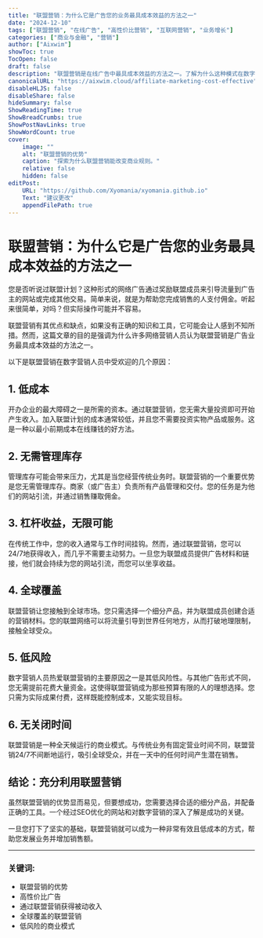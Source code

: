 ```yaml
---
title: "联盟营销：为什么它是广告您的业务最具成本效益的方法之一"
date: "2024-12-10"
tags: ["联盟营销", "在线广告", "高性价比营销", "互联网营销", "业务增长"]
categories: ["商业与金融", "营销"]
author: ["Aixwim"]
showToc: true
TocOpen: false
draft: false
description: "联盟营销是在线广告中最具成本效益的方法之一。了解为什么这种模式在数字营销人员中如此受欢迎，以及它如何帮助您发展业务。"
canonicalURL: "https://aixwim.cloud/affiliate-marketing-cost-effective"
disableHLJS: false
disableShare: false
hideSummary: false
ShowReadingTime: true
ShowBreadCrumbs: true
ShowPostNavLinks: true
ShowWordCount: true
cover:
    image: ""
    alt: "联盟营销的优势"
    caption: "探索为什么联盟营销能改变商业规则。"
    relative: false
    hidden: false
editPost:
    URL: "https://github.com/Xyomania/xyomania.github.io"
    Text: "建议更改"
    appendFilePath: true
---
```


# 联盟营销：为什么它是广告您的业务最具成本效益的方法之一

您是否听说过联盟计划？这种形式的网络广告通过奖励联盟成员来引导流量到广告主的网站或完成其他交易。简单来说，就是为帮助您完成销售的人支付佣金。听起来很简单，对吗？但实际操作可能并不容易。

联盟营销有其优点和缺点，如果没有正确的知识和工具，它可能会让人感到不知所措。然而，这篇文章的目的是强调为什么许多网络营销人员认为联盟营销是广告业务最具成本效益的方法之一。

以下是联盟营销在数字营销人员中受欢迎的几个原因：

## 1. 低成本

开办企业的最大障碍之一是所需的资本。通过联盟营销，您无需大量投资即可开始产生收入。加入联盟计划的成本通常较低，并且您不需要投资实物产品或服务。这是一种以最小前期成本在线赚钱的好方法。

## 2. 无需管理库存

管理库存可能会带来压力，尤其是当您经营传统业务时。联盟营销的一个重要优势是您无需管理库存。商家（或广告主）负责所有产品管理和交付。您的任务是为他们的网站引流，并通过销售赚取佣金。

## 3. 杠杆收益，无限可能

在传统工作中，您的收入通常与工作时间挂钩。然而，通过联盟营销，您可以24/7地获得收入，而几乎不需要主动努力。一旦您为联盟成员提供广告材料和链接，他们就会持续为您的网站引流，而您可以坐享收益。

## 4. 全球覆盖

联盟营销让您接触到全球市场。您只需选择一个细分产品，并为联盟成员创建合适的营销材料。您的联盟网络可以将流量引导到世界任何地方，从而打破地理限制，接触全球受众。

## 5. 低风险

数字营销人员热爱联盟营销的主要原因之一是其低风险性。与其他广告形式不同，您无需提前花费大量资金。这使得联盟营销成为那些预算有限的人的理想选择。您只需为实际成果付费，这样既能控制成本，又能实现目标。

## 6. 无关闭时间

联盟营销是一种全天候运行的商业模式。与传统业务有固定营业时间不同，联盟营销24/7不间断地运行，吸引全球受众，并在一天中的任何时间产生潜在销售。

## 结论：充分利用联盟营销

虽然联盟营销的优势显而易见，但要想成功，您需要选择合适的细分产品，并配备正确的工具。一个经过SEO优化的网站和对数字营销的深入了解是成功的关键。

一旦您打下了坚实的基础，联盟营销就可以成为一种非常有效且低成本的方式，帮助您发展业务并增加销售额。

---

### 关键词:
- 联盟营销的优势  
- 高性价比广告  
- 通过联盟营销获得被动收入  
- 全球覆盖的联盟营销  
- 低风险的商业模式  
